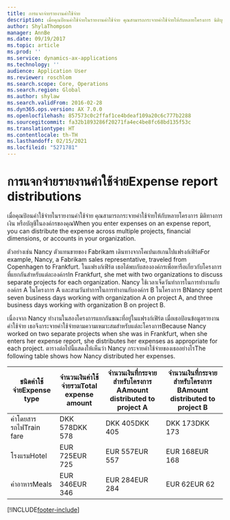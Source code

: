 ```yaml
---
title: การแจกจ่ายรายงานค่าใช้จ่าย
description: เมื่อคุณป้อนค่าใช้จ่ายในรายงานค่าใช้จ่าย คุณสามารถกระจายค่าใช้จ่ายให้กับหลายโครงการ นิติบุคคล หรือบัญชีในองค์กรของคุณ
author: ShylaThompson
manager: AnnBe
ms.date: 09/19/2017
ms.topic: article
ms.prod: ''
ms.service: dynamics-ax-applications
ms.technology: ''
audience: Application User
ms.reviewer: roschlom
ms.search.scope: Core, Operations
ms.search.region: Global
ms.author: shylaw
ms.search.validFrom: 2016-02-28
ms.dyn365.ops.version: AX 7.0.0
ms.openlocfilehash: 857573c0c2ffaf1ce4bdeaf109a20c6c777b2288
ms.sourcegitcommit: fa32b1893286f20271fa4ec4be8fc68bd135f53c
ms.translationtype: HT
ms.contentlocale: th-TH
ms.lasthandoff: 02/15/2021
ms.locfileid: "5271781"
---
```

# <a name="expense-report-distributions"></a><span data-ttu-id="31b13-103">การแจกจ่ายรายงานค่าใช้จ่าย</span><span class="sxs-lookup"><span data-stu-id="31b13-103">Expense report distributions</span></span>

<span data-ttu-id="31b13-104">เมื่อคุณป้อนค่าใช้จ่ายในรายงานค่าใช้จ่าย คุณสามารถกระจายค่าใช้จ่ายให้กับหลายโครงการ มิติทางการเงิน หรือบัญชีในองค์กรของคุณ</span><span class="sxs-lookup"><span data-stu-id="31b13-104">When you enter expenses on an expense report, you can distribute the expense across multiple projects, financial dimensions, or accounts in your organization.</span></span>

<span data-ttu-id="31b13-105">ตัวอย่างเช่น Nancy ตัวแทนขายของ Fabrikam เดินทางจากโคเปนเฮเกนไปแฟรงก์เฟิร์ต</span><span class="sxs-lookup"><span data-stu-id="31b13-105">For example, Nancy, a Fabrikam sales representative, traveled from Copenhagen to Frankfurt.</span></span> <span data-ttu-id="31b13-106">ในแฟรงก์เฟิร์ต เธอได้พบกับสององค์กรเพื่อหารือเกี่ยวกับโครงการที่แยกกันสำหรับแต่ละองค์กร</span><span class="sxs-lookup"><span data-stu-id="31b13-106">In Frankfurt, she met with two organizations to discuss separate projects for each organization.</span></span> <span data-ttu-id="31b13-107">Nancy ใช้เวลาเจ็ดวันทำการในการทำงานกับองค์กร A ในโครงการ A และสามวันทำการในการทำงานกับองค์กร B ในโครงการ B</span><span class="sxs-lookup"><span data-stu-id="31b13-107">Nancy spent seven business days working with organization A on project A, and three business days working with organization B on project B.</span></span>

<span data-ttu-id="31b13-108">เนื่องจาก Nancy ทำงานในสองโครงการแยกกันขณะที่อยู่ในแฟรงก์เฟิร์ต เมื่อเธอป้อนข้อมูลรายงานค่าใช้จ่าย เธอจึงกระจายค่าใช้จ่ายตามความเหมาะสมสำหรับแต่ละโครงการ</span><span class="sxs-lookup"><span data-stu-id="31b13-108">Because Nancy worked on two separate projects when she was in Frankfurt, when she enters her expense report, she distributes her expenses as appropriate for each project.</span></span> <span data-ttu-id="31b13-109">ตารางต่อไปนี้แสดงให้เห็นว่า Nancy กระจายค่าใช้จ่ายของเธออย่างไร</span><span class="sxs-lookup"><span data-stu-id="31b13-109">The following table shows how Nancy distributed her expenses.</span></span>


| <span data-ttu-id="31b13-110">ชนิดค่าใช้จ่าย</span><span class="sxs-lookup"><span data-stu-id="31b13-110">Expense type</span></span> | <span data-ttu-id="31b13-111">จำนวนเงินค่าใช้จ่ายรวม</span><span class="sxs-lookup"><span data-stu-id="31b13-111">Total expense amount</span></span>|<span data-ttu-id="31b13-112">จำนวนเงินที่กระจายสำหรับโครงการ A</span><span class="sxs-lookup"><span data-stu-id="31b13-112">Amount distributed to project A</span></span>| <span data-ttu-id="31b13-113">จำนวนเงินที่กระจายสำหรับโครงการ B</span><span class="sxs-lookup"><span data-stu-id="31b13-113">Amount distributed to project B</span></span> |
|--------------|---------------------|-------------------------------|---------------------------------|
|<span data-ttu-id="31b13-114">ค่าโดยสารรถไฟ</span><span class="sxs-lookup"><span data-stu-id="31b13-114">Train fare</span></span>   |<span data-ttu-id="31b13-115">DKK 578</span><span class="sxs-lookup"><span data-stu-id="31b13-115">DKK 578</span></span>              |<span data-ttu-id="31b13-116">DKK 405</span><span class="sxs-lookup"><span data-stu-id="31b13-116">DKK 405</span></span>                        |<span data-ttu-id="31b13-117">DKK 173</span><span class="sxs-lookup"><span data-stu-id="31b13-117">DKK 173</span></span>                          |
|<span data-ttu-id="31b13-118">โรงแรม</span><span class="sxs-lookup"><span data-stu-id="31b13-118">Hotel</span></span>         |<span data-ttu-id="31b13-119">EUR 725</span><span class="sxs-lookup"><span data-stu-id="31b13-119">EUR 725</span></span>              |<span data-ttu-id="31b13-120">EUR 557</span><span class="sxs-lookup"><span data-stu-id="31b13-120">EUR 557</span></span>                        |<span data-ttu-id="31b13-121">EUR 168</span><span class="sxs-lookup"><span data-stu-id="31b13-121">EUR 168</span></span>                          |
|<span data-ttu-id="31b13-122">ค่าอาหาร</span><span class="sxs-lookup"><span data-stu-id="31b13-122">Meals</span></span>         |<span data-ttu-id="31b13-123">EUR 346</span><span class="sxs-lookup"><span data-stu-id="31b13-123">EUR 346</span></span>              |<span data-ttu-id="31b13-124">EUR 284</span><span class="sxs-lookup"><span data-stu-id="31b13-124">EUR 284</span></span>                        |<span data-ttu-id="31b13-125">EUR 62</span><span class="sxs-lookup"><span data-stu-id="31b13-125">EUR 62</span></span>                           |



[!INCLUDE[footer-include](../includes/footer-banner.md)]